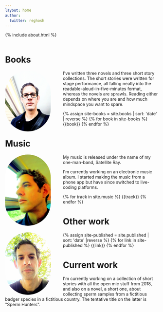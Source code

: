 ```yaml
---
layout: home
author:
  twitter: reghosh
---
```


{% include about.html %}

<div class="row" id="books">

<h1 style="margin-top: 2em"><span class="fa fa-book"> Books</span></h1>
<div class="container">
<div style="float:left;margin-right: 40px"><img alt="me thinking about other books" src="images/selfie.jpg" class="img-fluid" style="border-radius:75px" width="150"></div>

I've written three novels and three short story collections. The short stories were written for stage performance, all falling neatly into the readable-aloud-in-five-minutes format, whereas the novels are sprawls. Reading either depends on where you are and how much mindspace you want to spare.

{% assign site-books = site.books | sort: 'date' | reverse %}
{% for book in site-books %}
{{book}}
{% endfor %}

</div>
</div>

<div class="row" id="music">
<h1><span class="fa fa-headphones"> Music</span></h1>
<div class="container">


<div style="float:left;margin-right: 40px"><img alt="me thinking about other music" src="images/selfie2.jpg" class="img-fluid" style="border-radius:75px" width="150"></div>

My music is released under the name of my one-man-band, Satellite Ray.

I'm currently working on an electronic music album. I started making the music from a phone app but
have since switched to live-coding platforms.

{% for track in site.music %}
{{track}}
{% endfor %}

</div>
</div>

<div class="row page" id="other">
<div class="container-fluid">
<h1><span class="fa fa-bookmark"> Other work</span></h1>
<div style="float:left;margin-right: 40px"><img alt="me thinking about other stuff" src="images/selfie3.jpg" class="img-fluid" style="border-radius:75px" width="150"></div>

{% assign site-published = site.published | sort: 'date' |reverse %}
{% for link in site-published %}
{{link}}
{% endfor %}

</div>
</div>

<div class="row page" id="current">
<div class="container">
<h1><span class="fa fa-spinner"> Current work</span></h1>
I'm currently working on a collection of short stories with all the open mic stuff from 2018, and also
on a novel, a short one, about collecting sperm samples from a fictitious badger species in a fictitious country. The tentative title on the latter is "Sperm Hunters".
</div>
</div>

<script type="application/ld+json">
{
"@context": "http://schema.org",
"@type": "WebSite",
"url": "{{project.url}}",
"name": "René Ghosh, writer, musician",
 "author": {
    "@type": "Person",
    "name": "René Ghosh"
  },
"description": "René Ghosh, writer and musician. Books, music, and links to articles.",
"publisher": "René Ghosh"
}
</script>
